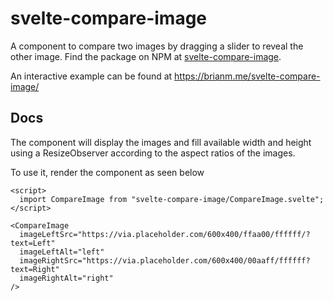 # svelte-compare-image

A component to compare two images by dragging a slider to reveal the other
image. Find the package on NPM at [svelte-compare-image](https://npmjs.com/package/svelte-compare-image).

An interactive example can be found at https://brianm.me/svelte-compare-image/

## Docs

The component will display the images and fill available width and height using a ResizeObserver according to the aspect ratios of the images.

To use it, render the component as seen below

```sveltehtml
<script>
  import CompareImage from "svelte-compare-image/CompareImage.svelte";
</script>

<CompareImage
  imageLeftSrc="https://via.placeholder.com/600x400/ffaa00/ffffff/?text=Left"
  imageLeftAlt="left"
  imageRightSrc="https://via.placeholder.com/600x400/00aaff/ffffff?text=Right"
  imageRightAlt="right"
/>
```
